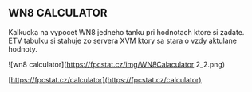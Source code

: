 ## WN8 CALCULATOR 
Kalkucka na vypocet WN8 jedneho tanku pri hodnotach ktore si zadate. ETV tabulku si stahuje zo servera XVM ktory sa stara o vzdy aktulane hodnoty.

![wn8 calculator](https://fpcstat.cz/img/WN8Calaculator 2_2.png)

[https://fpcstat.cz/calculator](https://fpcstat.cz/calculator)
